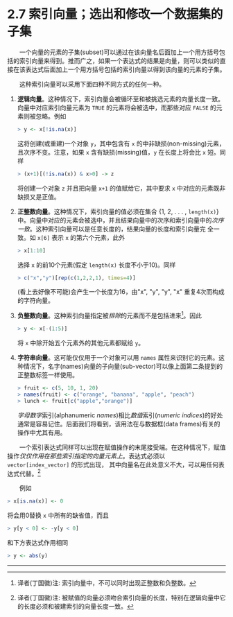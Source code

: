 

# 2.7 索引向量；选出和修改一个数据集的子集

&emsp;&emsp;一个向量的元素的子集(subset)可以通过在该向量名后面加上一个用方括号包括的索引向量来得到。推而广之，如果一个表达式的结果是向量，则可以类似的直接在该表达式后面加上一个用方括号包括的索引向量以得到该向量的元素的子集。

&emsp;&emsp;这种索引向量可以采用下面四种不同方式的任何一种。

1. **逻辑向量**。这种情况下，索引向量会被循环至和被挑选元素的向量长度一致。向量中对应索引向量元素为 `TRUE` 的元素将会被选中，而那些对应 `FALSE` 的元素则被忽略。例如

   ```R
   > y <- x[!is.na(x)]
   ```

   这将创建(或重建)一个对象 `y`，其中包含有 `x` 的中非缺损(non-missing)元素，且次序不变。注意，如果 `x` 含有缺损(missing)值，`y` 在长度上将会比 `x` 短。同样 

   ```R
   > (x+1)[(!is.na(x)) & x>0] -> z
   ```

   将创建一个对象 `z` 并且把向量 `x+1` 的值赋给它，其中要求 `x` 中对应的元素既非缺损又是正值。

2. **正整数向量**。这种情况下，索引向量的值必须在集合 {1, 2,  . . . , `length(x)`} 中。向量中对应的元素会被选中，并且结果向量中的次序和索引向量中的*次序一致*。这种索引向量可以是任意长度的，结果向量的长度和索引向量完 全一致。如 `x[6]` 表示 `x` 的第六个元素，此外

   ```R
   > x[1:10]
   ```

   选择 `x` 的前10个元素(假定 `length(x)` 长度不小于10)。同样

   ```R
   > c("x","y")[rep(c(1,2,2,1), times=4)]
   ```

   (看上去好像不可能)会产生一个长度为16，由"x", "y", "y", "x" 重复4次而构成的字符向量。

3. **负整数向量**。这种索引向量指定被*排除*的元素而不是包括进来[^1]。因此

   ```R
   > y <- x[-(1:5)]
   ```

   将 `x` 中除开始五个元素外的其他元素都赋给 `y`。

4. **字符串向量**。这可能仅仅用于一个对象可以用 `names` 属性来识别它的元素。这种情况下，名字(names)向量的子向量(sub-vector)可以像上面第二条提到的正整数标签一样使用。

   ```R
   > fruit <- c(5, 10, 1, 20)
   > names(fruit) <- c("orange", "banana", "apple", "peach")
   > lunch <- fruit[c("apple","orange")]
   ```

   *字母数字*索引(alphanumeric *names*)相比*数值*索引(*numeric indices*)的好处通常是容易记住。后面我们将看到，该用法在与数据框(data frames)有关的操作中尤其有用。

&emsp;&emsp;一个索引表达式同样可以出现在赋值操作的末尾接受端。在这种情况下，赋值操作*仅仅作用在那些索引指定的向量元素上*。表达式必须以 `vector[index_vector]` 的形式出现， 其中向量名在此处意义不大，可以用任何表达式代替。[^2]

&emsp;&emsp;例如

```R
> x[is.na(x)] <- 0
```

将会用0替换 `x` 中所有的缺省值，而且

```R
> y[y < 0] <- -y[y < 0]
```

和下方表达式作用相同

```R
> y <- abs(y)
```

---

[^1]:译者(丁国徽)注: 索引向量中，不可以同时出现正整数和负整数。



[^2]:译者(丁国徽)注: 被赋值的向量必须吻合索引向量的长度，特别在逻辑向量中它的长度必须和被建索引的向量长度一致。

